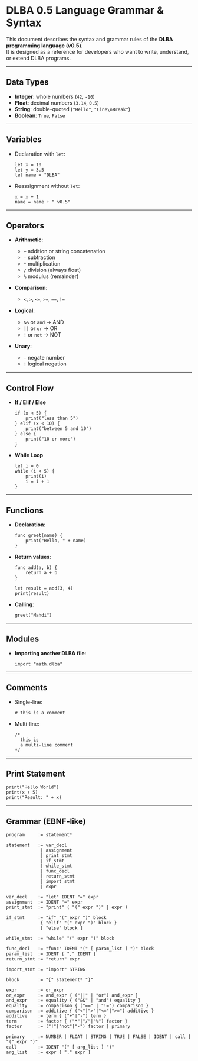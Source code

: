 # DLBA 0.5 Language Grammar & Syntax

This document describes the syntax and grammar rules of the **DLBA programming language (v0.5)**.  
It is designed as a reference for developers who want to write, understand, or extend DLBA programs.

---

## Data Types

- **Integer**: whole numbers (`42`, `-10`)
- **Float**: decimal numbers (`3.14`, `0.5`)
- **String**: double-quoted (`"Hello"`, `"Line\nBreak"`)
- **Boolean**: `True`, `False`

---

## Variables

- Declaration with `let`:

  ```dlba
  let x = 10
  let y = 3.5
  let name = "DLBA"
  ```

- Reassignment without `let`:
  ```dlba
  x = x + 1
  name = name + " v0.5"
  ```

---

## Operators

- **Arithmetic**:

  - `+` addition or string concatenation
  - `-` subtraction
  - `*` multiplication
  - `/` division (always float)
  - `%` modulus (remainder)

- **Comparison**:

  - `<`, `>`, `<=`, `>=`, `==`, `!=`

- **Logical**:

  - `&&` or `and` → AND
  - `||` or `or` → OR
  - `!` or `not` → NOT

- **Unary**:
  - `-` negate number
  - `!` logical negation

---

## Control Flow

- **If / Elif / Else**

  ```dlba
  if (x < 5) {
      print("less than 5")
  } elif (x < 10) {
      print("between 5 and 10")
  } else {
      print("10 or more")
  }
  ```

- **While Loop**
  ```dlba
  let i = 0
  while (i < 5) {
      print(i)
      i = i + 1
  }
  ```

---

## Functions

- **Declaration**:

  ```dlba
  func greet(name) {
      print("Hello, " + name)
  }
  ```

- **Return values**:

  ```dlba
  func add(a, b) {
      return a + b
  }

  let result = add(3, 4)
  print(result)
  ```

- **Calling**:
  ```dlba
  greet("Mahdi")
  ```

---

## Modules

- **Importing another DLBA file**:
  ```dlba
  import "math.dlba"
  ```

---

## Comments

- Single-line:

  ```dlba
  # this is a comment
  ```

- Multi-line:
  ```dlba
  /*
    this is
    a multi-line comment
  */
  ```

---

## Print Statement

```dlba
print("Hello World")
print(x + 5)
print("Result: " + x)
```

---

## Grammar (EBNF-like)

```
program     := statement*

statement   := var_decl
             | assignment
             | print_stmt
             | if_stmt
             | while_stmt
             | func_decl
             | return_stmt
             | import_stmt
             | expr

var_decl    := "let" IDENT "=" expr
assignment  := IDENT "=" expr
print_stmt  := "print" ( "(" expr ")" | expr )

if_stmt     := "if" "(" expr ")" block
             { "elif" "(" expr ")" block }
             [ "else" block ]

while_stmt  := "while" "(" expr ")" block

func_decl   := "func" IDENT "(" [ param_list ] ")" block
param_list  := IDENT { "," IDENT }
return_stmt := "return" expr

import_stmt := "import" STRING

block       := "{" statement* "}"

expr        := or_expr
or_expr     := and_expr { ("||" | "or") and_expr }
and_expr    := equality { ("&&" | "and") equality }
equality    := comparison { ("==" | "!=") comparison }
comparison  := additive { ("<"|">"|"<="|">=") additive }
additive    := term { ("+"|"-") term }
term        := factor { ("*"|"/"|"%") factor }
factor      := ("!"|"not"|"-") factor | primary

primary     := NUMBER | FLOAT | STRING | TRUE | FALSE | IDENT | call | "(" expr ")"
call        := IDENT "(" [ arg_list ] ")"
arg_list    := expr { "," expr }
```
